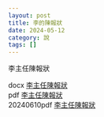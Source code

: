 ```yaml
---
layout: post
title: 李的陳報狀
date: 2024-05-12
category: 說
tags: []
---
```

李主任陳報狀

<!--more-->

docx <a href="https://doltegg.github.io/blog/works/article/xyz.docx">李主任陳報狀</a><br>
pdf <a href="https://doltegg.github.io/blog/works/article/xyz.pdf">李主任陳報狀</a><br>
20240610pdf <a href="https://doltegg.github.io/blog/works/article/20240610.pdf">李主任陳報狀</a>
